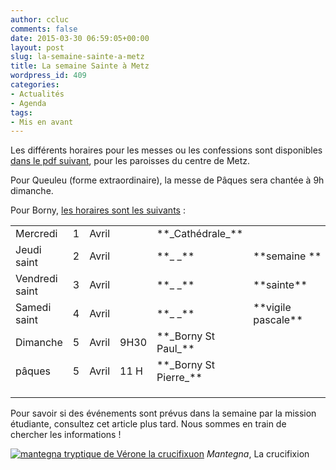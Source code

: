 ```yaml
---
author: ccluc
comments: false
date: 2015-03-30 06:59:05+00:00
layout: post
slug: la-semaine-sainte-a-metz
title: La semaine Sainte à Metz
wordpress_id: 409
categories:
- Actualités
- Agenda
tags:
- Mis en avant
---
```


Les différents horaires pour les messes ou les confessions sont disponibles [dans le pdf suivant](https://cccroixmetz.files.wordpress.com/2015/03/chretiens-dans-la-ville-2015.pdf), pour les paroisses du centre de Metz.

Pour Queuleu (forme extraordinaire), la messe de Pâques sera chantée à 9h dimanche.

Pour Borny, [les horaires sont les suivants](https://sites.google.com/site/stpaulestmessin/home/horaires-des-messes-du-trimestre) :
<table cellpadding="0" width="764" cellspacing="0" border="0" >
<tbody >
<tr >

<td height="18" >Mercredi
</td>

<td >1
</td>

<td >Avril
</td>

<td > 
</td>

<td >**_Cathédrale_**
</td>

<td >
</td>

<td > 
</td>

<td >** **
</td>
</tr>
<tr >

<td height="18" >Jeudi saint
</td>

<td >2
</td>

<td >Avril
</td>

<td > 
</td>

<td >**_ _**
</td>

<td >**semaine **
</td>

<td >20H
</td>

<td >**Courcelles**
</td>
</tr>
<tr >

<td height="18" >Vendredi saint
</td>

<td >3
</td>

<td >Avril
</td>

<td > 
</td>

<td >**_ _**
</td>

<td >**sainte**
</td>

<td >17H
</td>

<td >**Villers**
</td>
</tr>
<tr >

<td height="18" >Samedi saint 
</td>

<td >4
</td>

<td >Avril
</td>

<td > 
</td>

<td >**_ _**
</td>

<td >**vigile pascale**
</td>

<td >21 H
</td>

<td >**ND GaB**
</td>
</tr>
<tr >

<td height="18" >Dimanche
</td>

<td >5
</td>

<td >Avril
</td>

<td >9H30
</td>

<td >**_Borny St Paul_**
</td>

<td >
</td>

<td >10H30
</td>

<td >**Courcelles**
</td>
</tr>
<tr >

<td height="18" >pâques
</td>

<td >5
</td>

<td >Avril
</td>

<td >11 H
</td>

<td >**_Borny St Pierre_**
</td>

<td >
</td>

<td > 
</td>

<td >** **
</td>
</tr>
<tr >

<td height="18" >
</td>

<td >
</td>

<td >
</td>

<td >
</td>

<td >
</td>

<td >
</td>

<td >
</td>

<td >
</td>
</tr>
</tbody>
</table>
Pour savoir si des événements sont prévus dans la semaine par la mission étudiante, consultez cet article plus tard. Nous sommes en train de chercher les informations !

[![mantegna tryptique de Vérone la crucifixuon](https://cccroixmetz.files.wordpress.com/2015/03/mantegna-tryptique-de-vc3a9rone-la-crucifixuon.jpg?w=300)](https://cccroixmetz.files.wordpress.com/2015/03/mantegna-tryptique-de-vc3a9rone-la-crucifixuon.jpg) _Mantegna_, La crucifixion
